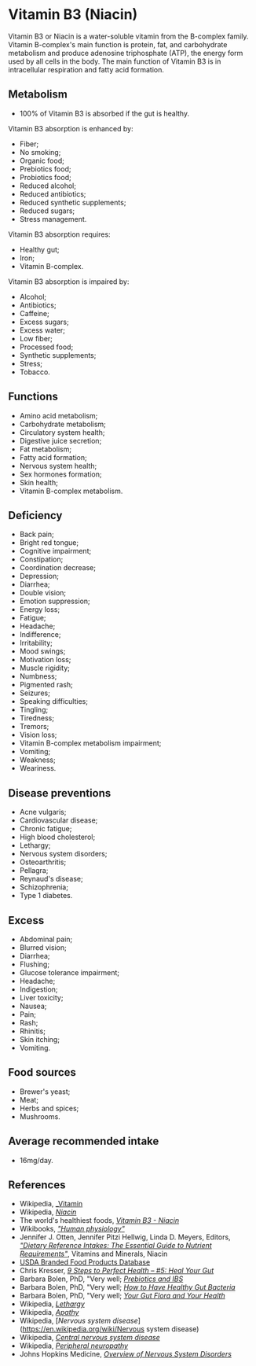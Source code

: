 # Vitamin B3 (Niacin)
Vitamin B3 or Niacin is a water-soluble vitamin from the B-complex family. Vitamin B-complex's main function is protein, fat, and carbohydrate metabolism and produce adenosine triphosphate (ATP), the energy form used by all cells in the body. The main function of Vitamin B3 is in intracellular respiration and fatty acid formation.

## Metabolism
- 100% of Vitamin B3 is absorbed if the gut is healthy.

Vitamin B3 absorption is enhanced by:
- Fiber;
- No smoking;
- Organic food;
- Prebiotics food;
- Probiotics food;
- Reduced alcohol;
- Reduced antibiotics;
- Reduced synthetic supplements;
- Reduced sugars;
- Stress management.

Vitamin B3 absorption requires:
- Healthy gut;
- Iron;
- Vitamin B-complex.

Vitamin B3 absorption is impaired by:
- Alcohol;
- Antibiotics;
- Caffeine;
- Excess sugars;
- Excess water;
- Low fiber;
- Processed food;
- Synthetic supplements;
- Stress;
- Tobacco.

## Functions
- Amino acid metabolism;
- Carbohydrate metabolism;
- Circulatory system health;
- Digestive juice secretion;
- Fat metabolism;
- Fatty acid formation;
- Nervous system health;
- Sex hormones formation;
- Skin health;
- Vitamin B-complex metabolism.

## Deficiency
- Back pain;
- Bright red tongue;
- Cognitive impairment;
- Constipation;
- Coordination decrease;
- Depression;
- Diarrhea;
- Double vision;
- Emotion suppression;
- Energy loss;
- Fatigue;
- Headache;
- Indifference;
- Irritability;
- Mood swings;
- Motivation loss;
- Muscle rigidity;
- Numbness;
- Pigmented rash;
- Seizures;
- Speaking difficulties;
- Tingling;
- Tiredness;
- Tremors;
- Vision loss;
- Vitamin B-complex metabolism impairment;
- Vomiting;
- Weakness;
- Weariness.

## Disease preventions
- Acne vulgaris;
- Cardiovascular disease;
- Chronic fatigue;
- High blood cholesterol;
- Lethargy;
- Nervous system disorders;
- Osteoarthritis;
- Pellagra;
- Reynaud's disease;
- Schizophrenia;
- Type 1 diabetes.

## Excess
- Abdominal pain;
- Blurred vision;
- Diarrhea;
- Flushing;
- Glucose tolerance impairment;
- Headache;
- Indigestion;
- Liver toxicity;
- Nausea;
- Pain;
- Rash;
- Rhinitis;
- Skin itching;
- Vomiting.

## Food sources
- Brewer's yeast;
- Meat;
- Herbs and spices;
- Mushrooms.

## Average recommended intake
- 16mg/day.

## References
- Wikipedia, [_Vitamin](https://en.wikipedia.org/wiki/Vitamin)
- Wikipedia, [_Niacin_](https://en.wikipedia.org/wiki/Niacin)
- The world's healthiest foods, [_Vitamin B3 - Niacin_](http://www.whfoods.com/genpage.php?tname=nutrient&dbid=83)
- Wikibooks, [_"Human physiology"_](https://en.Wikibooks.org/wiki/Human_Physiology/Nutrition#Vitamins)
- Jennifer J. Otten, Jennifer Pitzi Hellwig, Linda D. Meyers, Editors, [_"Dietary Reference Intakes: The Essential Guide to Nutrient Requirements"_](https://www.amazon.com/Dietary-Reference-Intakes-Essential-Requirements/dp/0309157420), Vitamins and Minerals, Niacin
- [USDA Branded Food Products Database](https://ndb.nal.usda.gov/ndb/nutrients/report/nutrientsfrm?max=1000&offset=0&totCount=0&nutrient1=406&nutrient2=&nutrient3=&subset=0&sort=c&measureby=g)
- Chris Kresser, [_9 Steps to Perfect Health – #5: Heal Your Gut_](https://chriskresser.com/9-steps-to-perfect-health-5-heal-your-gut/)
- Barbara Bolen, PhD, "Very well; [_Prebiotics and IBS_](https://www.verywell.com/prebiotics-and-ibs-1944748)
- Barbara Bolen, PhD, "Very well; [_How to Have Healthy Gut Bacteria_](https://www.verywell.com/how-to-have-healthy-gut-bacteria-1945326)
- Barbara Bolen, PhD, "Very well; [_Your Gut Flora and Your Health_](https://www.verywell.com/what-are-your-gut-flora-1944914)
- Wikipedia, [_Lethargy_](https://en.wikipedia.org/wiki/Lethargy)
- Wikipedia, [_Apathy_](https://en.wikipedia.org/wiki/Apathy)
- Wikipedia, [_Nervous system disease_](https://en.wikipedia.org/wiki/Nervous system disease)
- Wikipedia, [_Central nervous system disease_](https://en.wikipedia.org/wiki/Central_nervous_system_disease)
- Wikipedia, [_Peripheral neuropathy_](https://en.wikipedia.org/wiki/Peripheral_neuropathy)
- Johns Hopkins Medicine, [_Overview of Nervous System Disorders_](http://www.hopkinsmedicine.org/healthlibrary/conditions/nervous_system_disorders/overview_of_nervous_system_disorders_85,P00799/)